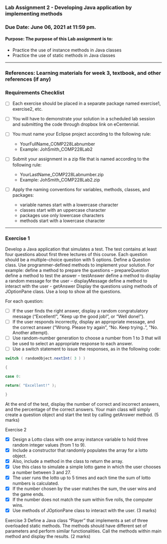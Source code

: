 ### Lab Assignment 2 - Developing Java application by implementing methods
### Due Date: June 06, 2021 at 11:59 pm.

#### Purpose: The purpose of this Lab assignment is to:
* Practice the use of instance methods in Java classes
* Practice the use of static methods in Java classes

---

### References: Learning materials for week 3, textbook, and other references (if any)
### Requirements Checklist
- [ ] Each exercise should be placed in a separate package named exercise1, exercise2, etc.

- [ ] You will have to demonstrate your solution in a scheduled lab session and submitting the code through dropbox link on eCentennial.

- [ ] You must name your Eclipse project according to the following rule:
  * YourFullName_COMP228Labnumber
  *  Example: JohSmith_COMP228Lab2
    
- [ ] Submit your assignment in a zip file that is named according to the following rule:
    * YourLastName_COMP228Labnumber.zip
    * Example: JohSmith_COMP228Lab2.zip

- [ ] Apply the naming conventions for variables, methods, classes, and packages:
    * variable names start with a lowercase character
    * classes start with an uppercase character
    * packages use only lowercase characters
    * methods start with a lowercase character

---

### Exercise 1
Develop a Java application that simulates a test. 
The test contains at least four questions about first three lectures of this course. 
Each question should be a multiple-choice question with 5 options.
Define a Question class. Use programmer-defined methods to implement your solution. For example:
define a method to prepare the questions – prepareQuestion
define a method to test the answer – testAnswer
define a method to display a random message for the user – displayMessage
define a method to interact with the user - getAnswer
Display the questions using methods of JOptionPane class. Use a loop to show all the questions.

For each question:

- [ ] If the user finds the right answer, display a random congratulatory message (“Excellent!”, ”Keep up the good job!”, or “Well done!”).
- [ ] If the user responds incorrectly, display an appropriate message, and the correct answer (“Wrong. Please try again”, “No. Keep trying..”, "No. Another attempt).
- [ ] Use random-number generation to choose a number from 1 to 3 that will be used to select an appropriate response to each answer.
- [ ] Use a switch statement to issue the responses, as in the following code:

``` java
switch ( randomObject.nextInt( 3 ) )

{

case 0:

return( "Excellent!" );

}
```

At the end of the test, display the number of correct and incorrect answers, and the percentage of the correct answers.
Your main class will simply create a question object and start the test by calling getAnswer method. (5 marks)

Exercise 2
- [x] Design a Lotto class with one array instance variable to hold three random integer values (from 1 to 9).
- [x] Include a constructor that randomly populates the array for a lotto object.
- [x] Also, include a method in the class to return the array.
- [x] Use this class to simulate a simple lotto game in which the user chooses a number between 3 and 27.
- [x] The user runs the lotto up to 5 times and each time the sum of lotto numbers is calculated.
- [x] If the number chosen by the user matches the sum, the user wins and the game ends.
- [x] If the number does not match the sum within five rolls, the computer wins.
- [x] Use methods of JOptionPane class to interact with the user. (3 marks)

Exercise 3
Define a Java class “Player” that implements a set of three overloaded static methods. 
The methods should have different set of parameters and perform similar functionalities. 
Call the methods within main method and display the results. (2 marks)  